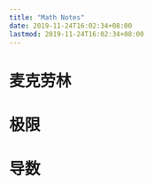 ```yaml
---
title: "Math Notes"
date: 2019-11-24T16:02:34+08:00
lastmod: 2019-11-24T16:02:34+08:00
---
```


# 麦克劳林

# 极限

# 导数
